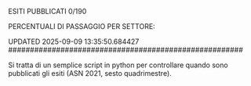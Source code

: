 ESITI PUBBLICATI 0/190 

PERCENTUALI DI PASSAGGIO PER SETTORE:

UPDATED 2025-09-09 13:35:50.684427
###################################################### 

Si tratta di un semplice script in python per controllare quando sono pubblicati gli esiti (ASN 2021, sesto quadrimestre).

